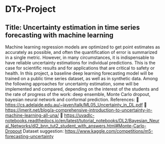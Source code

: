 # DTx-Project
## Title: Uncertainty estimation in time series forecasting with machine learning
Machine learning regression models are optimized to get point estimates as accurately as possible, and often the quantification of error is summarized in a single metric. However, in many circumstances, it is indispensable to have reliable uncertainty estimations for individual predictions. This is the case for scientific results and for applications that are critical to safety or health. In this project, a baseline deep learning forecasting model will be trained on a public time series dataset, as well as in synthetic data. Among the following approaches for uncertainty estimation, some will be implemented and compared, depending on the interest of the students and the rate of progress of the work: deep ensemble, Monte Carlo dropout, bayesian neural network and conformal prediction.
References:
 https://cs.adelaide.edu.au/~javen/talk/ML05_Uncertainty_in_DL.pdf
 https://imerit.net/blog/a-comprehensive-introduction-to-uncertainty-in-machine-learning-all-una/
 https://uvadlc-notebooks.readthedocs.io/en/latest/tutorial_notebooks/DL2/Bayesian_Neural_Networks/dl2_bnn_tut2_student_with_answers.html#Monte-Carlo-Dropout
Dataset suggestion: https://www.kaggle.com/competitions/m5-forecasting-uncertainty

